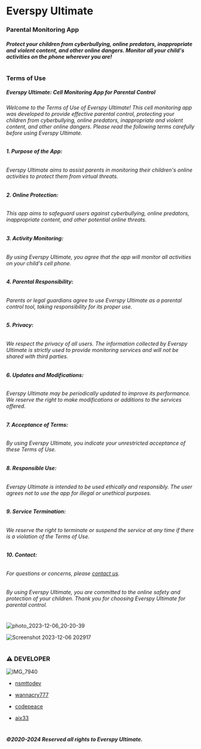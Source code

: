 

# Everspy Ultimate
### Parental Monitoring App
##### Protect your children from cyberbullying, online predators, inappropriate and violent content, and other online dangers. Monitor all your child's activities on the phone wherever you are!

#

### Terms of Use
##### Everspy Ultimate: Cell Monitoring App for Parental Control

  

###### Welcome to the Terms of Use of Everspy Ultimate! This cell monitoring app was developed to provide effective parental control, protecting your children from cyberbullying, online predators, inappropriate and violent content, and other online dangers. Please read the following terms carefully before using Everspy Ultimate.

  

###### **1. Purpose of the App:**

###### Everspy Ultimate aims to assist parents in monitoring their children's online activities to protect them from virtual threats.

  

###### **2. Online Protection:**

###### This app aims to safeguard users against cyberbullying, online predators, inappropriate content, and other potential online threats.

  

###### **3. Activity Monitoring:**

###### By using Everspy Ultimate, you agree that the app will monitor all activities on your child's cell phone.

  

###### **4. Parental Responsibility:**

###### Parents or legal guardians agree to use Everspy Ultimate as a parental control tool, taking responsibility for its proper use.

  

###### **5. Privacy:**

###### We respect the privacy of all users. The information collected by Everspy Ultimate is strictly used to provide monitoring services and will not be shared with third parties.

  

###### **6. Updates and Modifications:**

###### Everspy Ultimate may be periodically updated to improve its performance. We reserve the right to make modifications or additions to the services offered.

  

###### **7. Acceptance of Terms:**

###### By using Everspy Ultimate, you indicate your unrestricted acceptance of these Terms of Use.

  

###### **8. Responsible Use:**

###### Everspy Ultimate is intended to be used ethically and responsibly. The user agrees not to use the app for illegal or unethical purposes.

  

###### **9. Service Termination:**

###### We reserve the right to terminate or suspend the service at any time if there is a violation of the Terms of Use.

  

###### **10. Contact:**

###### For questions or concerns, please [contact us](t.me/nsmttodev).

  

###### By using Everspy Ultimate, you are committed to the online safety and protection of your children. Thank you for choosing Everspy Ultimate for parental control.
#
![photo_2023-12-06_20-20-39](https://github.com/nsmttodev8/EverspyUltimate/assets/153156016/4a3d6eed-b891-4d23-a602-74505f684cd6)

![Screenshot 2023-12-06 202917](https://github.com/nsmttodev8/EverspyUltimate/assets/153156016/eae59cf4-901f-4f68-9b0f-53d9c3f9c399)
#
### **⚠ DEVELOPER**

![IMG_7940](https://github.com/nsmttodev8/EverspyUltimate/assets/153156016/3c4388a4-a4b5-4bf3-a358-aa1cbf8367b7)

- [nsmttodev](https://t.me/nsmttodev)

- [wannacry777](https://t.me/wannacry777)

- [codepeace](https://t.me/codepeace)

- [aix33](https://t.me/aix33)

#

#




  
##### ©2020-2024 Reserved all rights to Everspy Ultimate.
